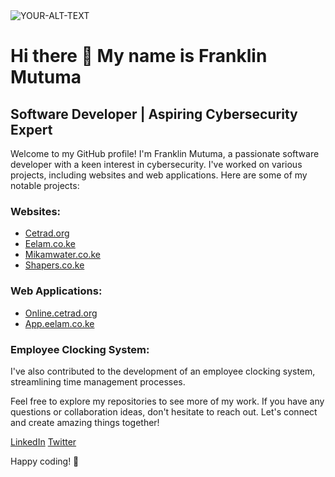 <picture>
 <source media="(prefers-color-scheme: dark)" srcset="YOUR-DARKMODE-IMAGE">
 <source media="(prefers-color-scheme: light)" srcset="YOUR-LIGHTMODE-IMAGE">
 <img alt="YOUR-ALT-TEXT" src="YOUR-DEFAULT-IMAGE">
</picture>

# Hi there 👋 My name is Franklin Mutuma

## Software Developer | Aspiring Cybersecurity Expert

Welcome to my GitHub profile! I'm Franklin Mutuma, a passionate software developer with a keen interest in cybersecurity. I've worked on various projects, including websites and web applications. Here are some of my notable projects:

### Websites:
- [Cetrad.org](https://cetrad.org)
- [Eelam.co.ke](https://eelam.co.ke)
- [Mikamwater.co.ke](https://mikamwater.co.ke)
- [Shapers.co.ke](https://shapers.co.ke)

### Web Applications:
- [Online.cetrad.org](https://online.cetrad.org)
- [App.eelam.co.ke](https://app.eelam.co.ke)

### Employee Clocking System:
I've also contributed to the development of an employee clocking system, streamlining time management processes.

Feel free to explore my repositories to see more of my work. If you have any questions or collaboration ideas, don't hesitate to reach out. Let's connect and create amazing things together!

[LinkedIn](https://www.linkedin.com/in/framutuma/)
[Twitter](https://twitter.com/framutuma)

Happy coding! 🚀


<!--
**promutuma/promutuma** is a ✨ _special_ ✨ repository because its `README.md` (this file) appears on your GitHub profile.

Here are some ideas to get you started:

- 🔭 I’m currently working on ...
- 🌱 I’m currently learning ...
- 👯 I’m looking to collaborate on ...
- 🤔 I’m looking for help with ...
- 💬 Ask me about ...
- 📫 How to reach me: ...
- 😄 Pronouns: ...
- ⚡ Fun fact: ...
-->
